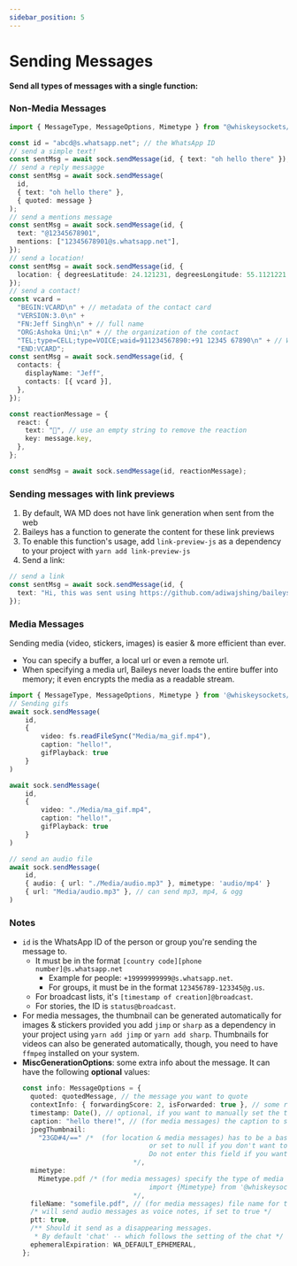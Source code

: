 ```yaml
---
sidebar_position: 5
---
```


# Sending Messages

**Send all types of messages with a single function:**

### Non-Media Messages

```ts
import { MessageType, MessageOptions, Mimetype } from "@whiskeysockets/baileys";

const id = "abcd@s.whatsapp.net"; // the WhatsApp ID
// send a simple text!
const sentMsg = await sock.sendMessage(id, { text: "oh hello there" });
// send a reply messagge
const sentMsg = await sock.sendMessage(
  id,
  { text: "oh hello there" },
  { quoted: message }
);
// send a mentions message
const sentMsg = await sock.sendMessage(id, {
  text: "@12345678901",
  mentions: ["12345678901@s.whatsapp.net"],
});
// send a location!
const sentMsg = await sock.sendMessage(id, {
  location: { degreesLatitude: 24.121231, degreesLongitude: 55.1121221 },
});
// send a contact!
const vcard =
  "BEGIN:VCARD\n" + // metadata of the contact card
  "VERSION:3.0\n" +
  "FN:Jeff Singh\n" + // full name
  "ORG:Ashoka Uni;\n" + // the organization of the contact
  "TEL;type=CELL;type=VOICE;waid=911234567890:+91 12345 67890\n" + // WhatsApp ID + phone number
  "END:VCARD";
const sentMsg = await sock.sendMessage(id, {
  contacts: {
    displayName: "Jeff",
    contacts: [{ vcard }],
  },
});

const reactionMessage = {
  react: {
    text: "💖", // use an empty string to remove the reaction
    key: message.key,
  },
};

const sendMsg = await sock.sendMessage(id, reactionMessage);
```

### Sending messages with link previews

1. By default, WA MD does not have link generation when sent from the web
2. Baileys has a function to generate the content for these link previews
3. To enable this function's usage, add `link-preview-js` as a dependency to your project with `yarn add link-preview-js`
4. Send a link:

```ts
// send a link
const sentMsg = await sock.sendMessage(id, {
  text: "Hi, this was sent using https://github.com/adiwajshing/baileys",
});
```

### Media Messages

Sending media (video, stickers, images) is easier & more efficient than ever.

- You can specify a buffer, a local url or even a remote url.
- When specifying a media url, Baileys never loads the entire buffer into memory; it even encrypts the media as a readable stream.

```ts
import { MessageType, MessageOptions, Mimetype } from '@whiskeysockets/baileys'
// Sending gifs
await sock.sendMessage(
    id,
    {
        video: fs.readFileSync("Media/ma_gif.mp4"),
        caption: "hello!",
        gifPlayback: true
    }
)

await sock.sendMessage(
    id,
    {
        video: "./Media/ma_gif.mp4",
        caption: "hello!",
        gifPlayback: true
    }
)

// send an audio file
await sock.sendMessage(
    id,
    { audio: { url: "./Media/audio.mp3" }, mimetype: 'audio/mp4' }
    { url: "Media/audio.mp3" }, // can send mp3, mp4, & ogg
)
```

### Notes

- `id` is the WhatsApp ID of the person or group you're sending the message to.
  - It must be in the format `[country code][phone number]@s.whatsapp.net`
    - Example for people: `+19999999999@s.whatsapp.net`.
    - For groups, it must be in the format `123456789-123345@g.us`.
  - For broadcast lists, it's `[timestamp of creation]@broadcast`.
  - For stories, the ID is `status@broadcast`.
- For media messages, the thumbnail can be generated automatically for images & stickers provided you add `jimp` or `sharp` as a dependency in your project using `yarn add jimp` or `yarn add sharp`. Thumbnails for videos can also be generated automatically, though, you need to have `ffmpeg` installed on your system.
- **MiscGenerationOptions**: some extra info about the message. It can have the following **optional** values:
  ```ts
  const info: MessageOptions = {
    quoted: quotedMessage, // the message you want to quote
    contextInfo: { forwardingScore: 2, isForwarded: true }, // some random context info (can show a forwarded message with this too)
    timestamp: Date(), // optional, if you want to manually set the timestamp of the message
    caption: "hello there!", // (for media messages) the caption to send with the media (cannot be sent with stickers though)
    jpegThumbnail:
      "23GD#4/==" /*  (for location & media messages) has to be a base 64 encoded JPEG if you want to send a custom thumb, 
                                  or set to null if you don't want to send a thumbnail.
                                  Do not enter this field if you want to automatically generate a thumb
                              */,
    mimetype:
      Mimetype.pdf /* (for media messages) specify the type of media (optional for all media types except documents),
                                  import {Mimetype} from '@whiskeysockets/baileys'
                              */,
    fileName: "somefile.pdf", // (for media messages) file name for the media
    /* will send audio messages as voice notes, if set to true */
    ptt: true,
    /** Should it send as a disappearing messages.
     * By default 'chat' -- which follows the setting of the chat */
    ephemeralExpiration: WA_DEFAULT_EPHEMERAL,
  };
  ```
